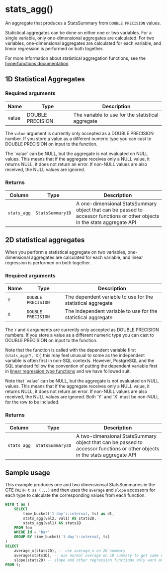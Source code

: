 # stats_agg() <tag type="toolkit" content="toolkit" />
An aggregate that produces a StatsSummary from `DOUBLE PRECISION` values. 

Statistical aggregates can be done on either one or two variables. 
For a single variable, only one-dimensional aggregates are calculated. 
For two variables, one-dimensional aggregates are calculated for 
each variable, and linear regression is performed on both together. 

For more information about statistical aggregation functions, see the
[hyperfunctions documentation][hyperfunctions-stats-agg].

## 1D Statistical Aggregates
### Required arguments

|Name|Type|Description|
|-|-|-|
|value|DOUBLE PRECISION|The variable to use for the statistical aggregate|

The `value` argument is currently only accepted as a DOUBLE PRECISION number.
If you store a value as a different numeric type you can cast to DOUBLE PRECISION 
on input to the function.

<highlight type="note">
The `value` can be NULL, but the aggregate is not evaluated
on NULL values. This means that if the aggregate receives only a NULL value, it 
returns NULL, it does not return an error. If non-NULL values are also received, the NULL 
values are ignored. 
</highlight>

### Returns

|Column|Type|Description|
|-|-|-|
|`stats_agg`|`StatsSummary1D`|A one-dimensional StatsSummary object that can be passed to accessor functions or other objects in the stats aggregate API|

## 2D statistical aggregates
When you perform a statistical aggregate on two variables, 
one-dimensional aggregates are calculated for each variable, 
and linear regression is performed on both together. 
### Required arguments

|Name|Type|Description|
|-|-|-|
|`Y`|`DOUBLE PRECISION`|The dependent variable to use for the statistical aggregate|
|`X`|`DOUBLE PRECISION`|The independent variable to use for the statistical aggregate|

The `Y` and `X`  arguments are currently only accepted as DOUBLE PRECISION numbers.
If you store a value as a different numeric type you can cast to DOUBLE PRECISION 
on input to the function.

Note that the function is called with the dependent variable first (`stats_agg(Y, X)`)
this may feel unusual to some as the independent variable is often first in non-SQL contexts. 
However, PostgreSQL and the SQL standard follow the convention of putting the dependent variable
first in [linear regression type functions][pg-stats-aggs] and we have followed suit. 

<highlight type="note">
Note that `value` can be NULL, but the aggregate is not evaluated
on NULL values. This means that if the aggregate receives only a NULL value, it 
returns NULL, it does not return an error. If non-NULL values are also received, the NULL 
values are ignored. Both `Y` and `X` must be non-NULL for the row to be included.
</highlight>

### Returns

|Column|Type|Description|
|-|-|-|
|`stats_agg`|`StatsSummary2D`|A two-dimensional StatsSummary object that can be passed to accessor functions or other objects in the stats aggregate API|

## Sample usage
This example produces one and two dimensionsal StatsSummaries in the CTE (`WITH t as (...)` and then uses the `average` and `slope` accessors for each type to calculate the corresponding values from each function. 

``` sql
WITH t as (
    SELECT
        time_bucket('1 day'::interval, ts) as dt,
        stats_agg(val2, val1) AS stats2D, 
        stats_agg(val1) AS stats1D 
    FROM foo
    WHERE id = 'bar'
    GROUP BY time_bucket('1 day'::interval, ts)
)
SELECT
    average_x(stats2D), -- use average_x on 2D summary
    average(stats1D), -- use normal average on 1D summary to get same value
    slope(stats2D) -- slope and other regression functions only work on 2D aggregates
FROM t;
```


[hyperfunctions-stats-agg]: timescaledb/:currentVersion:/how-to-guides/hyperfunctions/stats-aggs/
[pg-stats-aggs]: https://www.postgresql.org/docs/current/functions-aggregate.html#FUNCTIONS-AGGREGATE-STATISTICS-TABLE